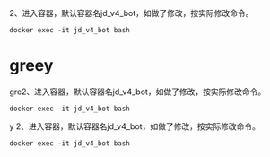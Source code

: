 2、进入容器，默认容器名jd_v4_bot，如做了修改，按实际修改命令。

    docker exec -it jd_v4_bot bash 
# greey
gre2、进入容器，默认容器名jd_v4_bot，如做了修改，按实际修改命令。

    docker exec -it jd_v4_bot bash 
y
2、进入容器，默认容器名jd_v4_bot，如做了修改，按实际修改命令。

    docker exec -it jd_v4_bot bash 
